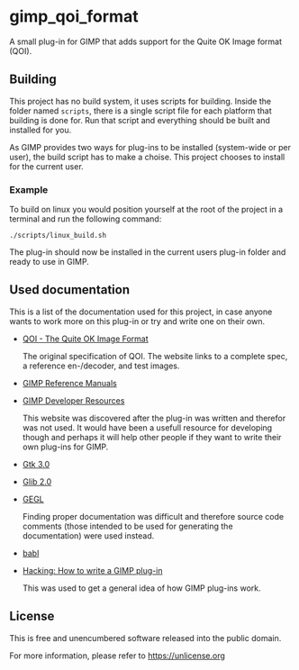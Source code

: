 # gimp_qoi_format

A small plug-in for GIMP that adds support for the Quite OK Image format (QOI).

## Building

This project has no build system, it uses scripts for building. Inside the
folder named `scripts`, there is a single script file for each platform that
building is done for. Run that script and everything should be built and
installed for you.

As GIMP provides two ways for plug-ins to be installed (system-wide or per
user), the build script has to make a choise. This project chooses to
install for the current user.

### Example

To build on linux you would position yourself at the root of the project in a
terminal and run the following command:

	./scripts/linux_build.sh

The plug-in should now be installed in the current users plug-in folder and
ready to use in GIMP.

## Used documentation

This is a list of the documentation used for this project, in case anyone wants
to work more on this plug-in or try and write one on their own.

* [QOI - The Quite OK Image Format](https://qoiformat.org)

	The original specification of QOI. The website links to a complete spec, a
	reference en-/decoder, and test images.

* [GIMP Reference Manuals](https://developer.gimp.org/api/2.0/index.html)
* [GIMP Developer Resources](https://developer.gimp.org)

	This website was discovered after the plug-in was written and therefor was
	not used. It would have been a usefull resource for developing though and
	perhaps it will help other people if they want to write their own plug-ins
	for GIMP.

* [Gtk 3.0](https://docs.gtk.org/gtk3/index.html)
* [Glib 2.0](https://docs.gtk.org/glib/index.html)
* [GEGL](https://gegl.org)

	Finding proper documentation was difficult and therefore source code
	comments (those intended to be used for generating the documentation) were
	used instead.

* [babl](https://www.gegl.org/babl/index.html)
* [Hacking: How to write a GIMP plug-in](https://www.wiki.gimp.org/wiki/Hacking:How_to_write_a_GIMP_plug-in)

	This was used to get a general idea of how GIMP plug-ins work.

## License

This is free and unencumbered software released into the public domain.

For more information, please refer to <https://unlicense.org>
